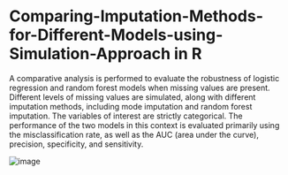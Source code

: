 # Comparing-Imputation-Methods-for-Different-Models-using-Simulation-Approach in R

A comparative analysis is performed to evaluate the robustness of logistic regression and
random forest models when missing values are present. Different levels of missing values are simulated,
along with different imputation methods, including mode imputation and random forest imputation. The
variables of interest are strictly categorical. The performance of the two models in this context is evaluated
primarily using the misclassification rate, as well as the AUC (area under the curve), precision, specificity,
and sensitivity.

![image](https://user-images.githubusercontent.com/70235053/148660238-eb4e0825-2d5f-436b-a9be-72263692b619.png)
